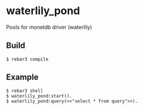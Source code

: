 waterlily_pond
=====

Pools for monetdb driver (waterlily)

Build
-----

    $ rebar3 compile


Example
-------

    $ rebar3 shell
    $ waterlily_pond:start().
    $ waterlily_pond:query(<<"select * from query">>).

